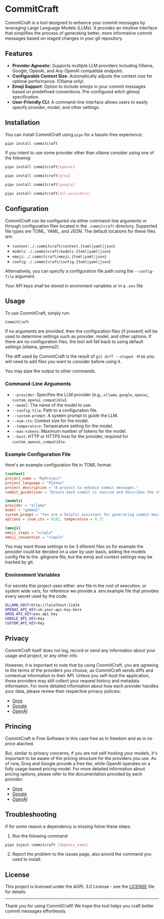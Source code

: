  # CommitCraft

CommitCraft is a tool designed to enhance your commit messages by leveraging Large Language Models (LLMs). It provides an intuitive interface that simplifies the process of generating better, more informative commit messages based on staged changes in your git repository.

## Features

- **Provider Agnostic**: Supports multiple LLM providers including Ollama, Google, OpenAI, and Any OpenAI compatible endpoint.
- **Configurable Context Size**: Automatically adjusts the context size for optimal performance. (Ollama only)
- **Emoji Support**: Option to include emojis in your commit messages based on predefined conventions. Pre-configured witch gitmoji specification.
- **User-Friendly CLI**: A command-line interface allows users to easily specify provider, model, and other settings.

## Installation

You can install CommitCraft using `pipx` for a hassle-free experience:

```bash
pipx install commitcraft
```

If you intent to use some provider other than ollama consider using one of the folowing:

```bash
pipx install commitcraft[openai]
```

```bash
pipx install commitcraft[groq]
```

```bash
pipx install commitcraft[google]
```

```bash
pipx install commitcraft[all-providers]
```


## Configuration

CommitCraft can be configured via either command-line arguments or through configuration files located in the `.commitcraft` directory. Supported file types are TOML, YAML, and JSON. The default locations for these files are:

- `context`: `./.commitcraft/context.{toml|yaml|json}`
- `models`: `./.commitcraft/models.{toml|yaml|json}`
- `emoji`: `./.commitcraft/emoji.{toml|yaml|json}`
- `config`: `./.commitcraft/config.{toml|yaml|json}`

Alternatively, you can specify a configuration file path using the `--config-file` argument.

Your API keys shall be stored in enviroment variables or in a `.env` file

## Usage

To use CommitCraft, simply run:

```bash
CommitCraft
```

If no arguments are provided, then the configuration files (if present) will be used to determine settings such as provider, model, and other options. If there are no configuration files, the tool will fall back to using default settings (ollama, gemma2).

The diff used by CommitCraft is the result of `git diff --staged -M` so you will need to add files you want to consider before using it.

You may pipe the output to other commands.

### Command-Line Arguments

- `--provider`: Specifies the LLM provider (e.g., `ollama`, `google`, `openai`, `custom_openai_compatible`).
- `--model`: The name of the model to use.
- `--config-file`: Path to a configuration file.
- `--system-prompt`: A system prompt to guide the LLM.
- `--num-ctx`: Context size for the model.
- `--temperature`: Temperature setting for the model.
- `--max-tokens`: Maximum number of tokens for the model.
- `--host`: HTTP or HTTPS host for the provider, required for `custom_openai_compatible`.

### Example Configuration File

Here's an example configuration file in TOML format:

```toml
[context]
project_name = "MyProject"
project_language = "Python"
project_description = "A project to enhance commit messages."
commit_guidelines = "Ensure each commit is concise and describes the changes clearly."

[models]
provider = "ollama"
model = "gemma2"
system_prompt = "You are a helpful assistant for generating commit messages based on git diff."
options = {num_ctx = 8192, temperature = 0.7}

[emoji]
emoji_steps = "single"
emoji_convention = "simple"
```

You may want those settings to be 3 diferent files so for example the provider could be decided on a user by user basis, adding the models config file to the .gitignore file, but the emoji and context settings may be tracked by git.

### Environment Variables

For secrets this project uses either .env file in the root of execution, or system wide vars, for reference we provide a .env.example file that provides every secret used by the code.

```sh
OLLAMA_HOST=http://localhost:11434
OPENAI_API_KEY=sk-your-api-key-here
GROQ_API_KEY=you_api_key
GOOGLE_API_KEY=key
CUSTOM_API_KEY=hey
```


## Privacy

CommitCraft itself does not log, record or send any information about your usage and project, or any other info. 

However, it is important to note that by using CommitCraft, you are agreeing to the terms of the providers you choose, as CommitCraft sends diffs and contextual information to their API. Unless you self-host the application, these providers may still collect your request history and metadata information. For more detailed information about how each provider handles your data, please review their respective privacy policies:

- [Groq](https://groq.com/privacy-policy/)
- [Google](https://ai.google.dev/gemini-api/terms)
- [OpenAI](https://openai.com/policies/privacy-policy/)

## Princing

CommitCraft is Free Software in this case free as in freedom and as in no price atached.

But, similar to privacy concerns, if you are not self-hosting your models, it's important to be aware of the pricing structure for the providers you use. As of now, Groq and Google provide a free tier, while OpenAI operates on a fully usage-based pricing model. For more detailed information about pricing options, please refer to the documentation provided by each provider:

- [Groq](https://groq.com/pricing/)
- [Google](https://ai.google.dev/pricing)
- [OpenAI](https://openai.com/api/pricing/)

## Troubleshooting

If for some reason a dependency is missing folow these steps:

1. Run the folowing command 
```sh
pipx inject commitcraft [depency_name]
```

2. Report the problem to the issues page, also provid the command you used to install.


## License

This project is licensed under the AGPL 3.0 License - see the [LICENSE](LICENSE) file for details.

---

Thank you for using CommitCraft! We hope this tool helps you craft better commit messages effortlessly.